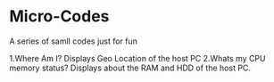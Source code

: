 # Micro-Codes
A series of samll codes just for fun


1.Where Am I?
  Displays Geo Location of the host PC
2.Whats my CPU memory status?
  Displays about the RAM and HDD of the host PC.
